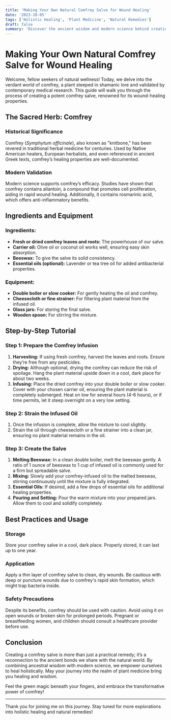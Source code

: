 ```yaml
---
title: 'Making Your Own Natural Comfrey Salve for Wound Healing'
date: '2023-10-05'
tags: ['Holistic Healing', 'Plant Medicine', 'Natural Remedies']
draft: false
summary: 'Discover the ancient wisdom and modern science behind creating a potent comfrey salve for natural wound healing.'
---
```


# Making Your Own Natural Comfrey Salve for Wound Healing

Welcome, fellow seekers of natural wellness! Today, we delve into the verdant world of comfrey, a plant steeped in shamanic lore and validated by contemporary medical research. This guide will walk you through the process of creating a potent comfrey salve, renowned for its wound-healing properties.

## The Sacred Herb: Comfrey

### Historical Significance
Comfrey (*Symphytum officinale*), also known as "knitbone," has been revered in traditional herbal medicine for centuries. Used by Native American healers, European herbalists, and even referenced in ancient Greek texts, comfrey’s healing properties are well-documented.

### Modern Validation
Modern science supports comfrey’s efficacy. Studies have shown that comfrey contains allantoin, a compound that promotes cell proliferation, aiding in rapid wound healing. Additionally, it contains rosmarinic acid, which offers anti-inflammatory benefits.

## Ingredients and Equipment

### Ingredients:

- **Fresh or dried comfrey leaves and roots:** The powerhouse of our salve.
- **Carrier oil:** Olive oil or coconut oil works well, ensuring easy skin absorption.
- **Beeswax:** To give the salve its solid consistency.
- **Essential oils (optional):** Lavender or tea tree oil for added antibacterial properties.

### Equipment:

- **Double boiler or slow cooker:** For gently heating the oil and comfrey.
- **Cheesecloth or fine strainer:** For filtering plant material from the infused oil.
- **Glass jars:** For storing the final salve.
- **Wooden spoon:** For stirring the mixture.

## Step-by-Step Tutorial

### Step 1: Prepare the Comfrey Infusion

1. **Harvesting:** If using fresh comfrey, harvest the leaves and roots. Ensure they’re free from any pesticides.
2. **Drying:** Although optional, drying the comfrey can reduce the risk of spoilage. Hang the plant material upside down in a cool, dark place for about two weeks.
3. **Infusing:** Place the dried comfrey into your double boiler or slow cooker. Cover with your chosen carrier oil, ensuring the plant material is completely submerged. Heat on low for several hours (4-6 hours), or if time permits, let it steep overnight on a very low setting.

### Step 2: Strain the Infused Oil

1. Once the infusion is complete, allow the mixture to cool slightly.
2. Strain the oil through cheesecloth or a fine strainer into a clean jar, ensuring no plant material remains in the oil.

### Step 3: Create the Salve

1. **Melting Beeswax:** In a clean double boiler, melt the beeswax gently. A ratio of 1 ounce of beeswax to 1 cup of infused oil is commonly used for a firm but spreadable salve.
2. **Mixing:** Slowly add your comfrey-infused oil to the melted beeswax, stirring continuously until the mixture is fully integrated.
3. **Essential Oils:** If desired, add a few drops of essential oils for additional healing properties.
4. **Pouring and Setting:** Pour the warm mixture into your prepared jars. Allow them to cool and solidify completely.

## Best Practices and Usage

### Storage
Store your comfrey salve in a cool, dark place. Properly stored, it can last up to one year.

### Application
Apply a thin layer of comfrey salve to clean, dry wounds. Be cautious with deep or puncture wounds due to comfrey's rapid skin formation, which might trap bacteria inside.

### Safety Precautions
Despite its benefits, comfrey should be used with caution. Avoid using it on open wounds or broken skin for prolonged periods. Pregnant or breastfeeding women, and children should consult a healthcare provider before use.

## Conclusion

Creating a comfrey salve is more than just a practical remedy; it’s a reconnection to the ancient bonds we share with the natural world. By combining ancestral wisdom with modern science, we empower ourselves to heal holistically. May your journey into the realm of plant medicine bring you healing and wisdom.

Feel the green magic beneath your fingers, and embrace the transformative power of comfrey!

---

Thank you for joining me on this journey. Stay tuned for more explorations into holistic healing and natural remedies!